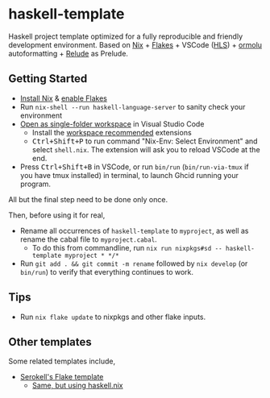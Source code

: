 # haskell-template

Haskell project template optimized for a fully reproducible and friendly development environment. Based on [Nix](https://notes.srid.ca/haskell-nix) + [Flakes](https://serokell.io/blog/practical-nix-flakes) + VSCode ([HLS](https://github.com/haskell/haskell-language-server)) + [ormolu](https://github.com/tweag/ormolu) autoformatting + [Relude](https://github.com/kowainik/relude#relude) as Prelude.

## Getting Started

- [Install Nix](https://nixos.org/download.html) & [enable Flakes](https://nixos.wiki/wiki/Flakes)
- Run `nix-shell --run haskell-language-server` to sanity check your environment 
- [Open as single-folder workspace](https://code.visualstudio.com/docs/editor/workspaces#_singlefolder-workspaces) in Visual Studio Code
    - Install the [workspace recommended](https://code.visualstudio.com/docs/editor/extension-marketplace#_workspace-recommended-extensions) extensions
    - <kbd>Ctrl+Shift+P</kbd> to run command "Nix-Env: Select Environment" and select `shell.nix`. The extension will ask you to reload VSCode at the end.
- Press <kbd>Ctrl+Shift+B</kbd> in VSCode, or run `bin/run` (`bin/run-via-tmux` if you have tmux installed) in terminal, to launch Ghcid running your program.

All but the final step need to be done only once.

Then, before using it for real,

- Rename all occurrences of `haskell-template` to `myproject`, as well as rename the cabal file to `myproject.cabal`. 
    - To do this from commandline, run `nix run nixpkgs#sd -- haskell-template myproject * */*` 
- Run `git add . && git commit -m rename` followed by `nix develop` (or `bin/run`) to verify that everything continues to work.

## Tips

- Run `nix flake update` to nixpkgs and other flake inputs.

## Other templates

Some related templates include,

- [Serokell's Flake template](https://github.com/serokell/templates/tree/master/haskell-cabal2nix)
  - [Same, but using haskell.nix](https://github.com/serokell/templates/pull/2)
